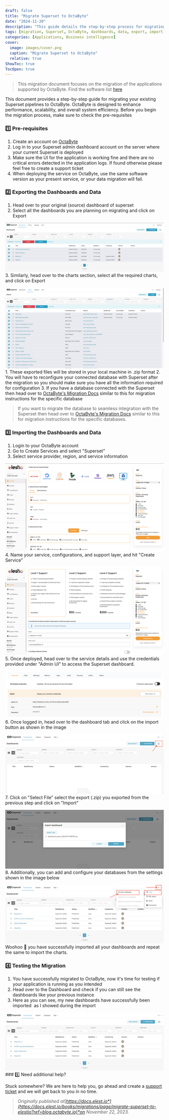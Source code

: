 ```yaml
---
draft: false
title: "Migrate Superset to OctaByte"
date: "2024-11-20"
description: "This guide details the step-by-step process for migrating Superset pipelines to OctaByte, covering prerequisites, exporting and importing dashboards, testing the migration, and additional help options."
tags: [migration, Superset, OctaByte, dashboards, data, export, import, support, cloud, performance, scalability, system efficiency, migration guide]
categories: [Applications, Business intelligence]
cover:
  image: images/cover.png
  caption: "Migrate Superset to OctaByte"
  relative: true
ShowToc: true
TocOpen: true
---
```




> This migration document focuses on the migration of the applications supported by OctaByte. Find the software list [here](https://octabyte.io/applications/business-intelligence/superset)

This document provides a step\-by\-step guide for migrating your existing Superset pipelines to OctaByte. OctaByte is designed to enhance performance, scalability, and overall system efficiency. Before you begin the migration process, make sure to check the pre\-requisites

### 1️⃣ Pre\-requisites

1. Create an account on [OctaByte](https://octabyte.io/?ref=blog.octabyte.io)
2. Log in to your Superset admin dashboard account on the server where your current Superset is deployed
3. Make sure the UI for the application is working fine and there are no critical errors detected in the application logs. If found otherwise please feel free to create a support ticket
4. When deploying the service on OctaByte, use the same software version as your present service, or your data migration will fail.

### 2️⃣ Exporting the Dashboards and Data

1. Head over to your original (source) dashboard of superset
2. Select all the dashboards you are planning on migrating and click on Export

[![image.png](images/NOnimage.png)](https://docs.elest.io/uploads/images/gallery/2023-11/NOnimage.png?ref=blog.octabyte.io)3. Similarly, head over to the charts section, select all the required charts, and click on Export

[![image.png](images/TU9image.png)](https://docs.elest.io/uploads/images/gallery/2023-11/TU9image.png?ref=blog.octabyte.io)1. These exported files will be stored in your local machine in .zip format
2. You will have to reconfigure your connected database with Superset after the migration so you should make sure you have all the information required for configuration
3. If you have a database connected with the Superset then head over to [OctaByte's Migration Docs](https://docs.elest.io/books/migrations?ref=blog.octabyte.io) similar to this for migration instructions for the specific database


> If you want to migrate the database to seamless integration with the Superset then head over to [OctaByte's Migration Docs](https://docs.elest.io/books/migrations?ref=blog.octabyte.io) similar to this for migration instructions for the specific databases.

### 3️⃣ Importing the Dashboards and Data

1. Login to your OctaByte account
2. Go to Create Services and select "Superset"
3. Select service provider, region, and service information

[![image.png](images/SA7image.png)](https://docs.elest.io/uploads/images/gallery/2023-11/SA7image.png?ref=blog.octabyte.io)4. Name your service, configurations, and support layer, and hit "Create Service"

[![image.png](images/hROimage.png)](https://docs.elest.io/uploads/images/gallery/2023-11/hROimage.png?ref=blog.octabyte.io)5. Once deployed, head over to the service details and use the credentials provided under "Admin UI" to access the Superset dashboard.

[![image.png](images/tz6image.png)](https://docs.elest.io/uploads/images/gallery/2023-11/tz6image.png?ref=blog.octabyte.io)6. Once logged in, head over to the dashboard tab and click on the import button as shown in the image

[![Screenshot 2023-11-22 at 9.09.30 PM.png](images/screenshot-2023-11-22-at-9-09-30-pm.png)](https://docs.elest.io/uploads/images/gallery/2023-11/screenshot-2023-11-22-at-9-09-30-pm.png?ref=blog.octabyte.io)7. Click on "Select File" select the export (.zip) you exported from the previous step and click on "Import"

[![image.png](images/asCimage.png)](https://docs.elest.io/uploads/images/gallery/2023-11/asCimage.png?ref=blog.octabyte.io)8. Additionally, you can add and configure your databases from the settings shown in the image below

[![Screenshot 2023-11-22 at 10.00.10 PM.png](images/screenshot-2023-11-22-at-10-00-10-pm.png)](https://docs.elest.io/uploads/images/gallery/2023-11/screenshot-2023-11-22-at-10-00-10-pm.png?ref=blog.octabyte.io)Woohoo 🎉 you have successfully imported all your dashboards and repeat the same to import the charts.

### 4️⃣ Testing the Migration

1. You have successfully migrated to OctaByte, now it's time for testing if your application is running as you intended
2. Head over to the Dashboard and check if you can still see the dashboards like your previous instance
3. Here as you can see, my new dashboards have successfully been imported  as I showed during the import

[![image.png](images/fEcimage.png)](https://docs.elest.io/uploads/images/gallery/2023-11/fEcimage.png?ref=blog.octabyte.io)### 5️⃣ Need additional help?

Stuck somewhere? We are here to help you, go ahead and create a [support ticket](https://dash.elest.io/support/creation?ref=blog.octabyte.io) and we will get back to you in no time.


> *Originally published at*[*https://docs.elest.io*](https://docs.elest.io/books/migrations/page/migrate-superset-to-elestio?ref=blog.octabyte.io)*on November 22, 2023\.*



